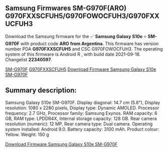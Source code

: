 <h2>Samsung Firmwares SM-G970F(ARO) G970FXXSCFUH5/G970FOWOCFUH3/G970FXXUCFUH3</h2>
Download the Samsung firmware for the ✅ <strong>Samsung Galaxy S10e </strong> ⭐ <strong>SM-G970F</strong> with product code <strong>ARO</strong> <strong> from Argentina</strong>. This firmware has version number PDA <strong>G970FXXSCFUH5</strong> and CSC G970FOWOCFUH3. The operating system of this firmware is Android R , with build date 2021-09-18. Changelist <strong>22340597</strong>.


[SM-G970F](https://samfirm.shop/samsung/model/SM-G970F)
[G970FXXSCFUH5](https://samfirm.shop/samsung/pda/G970FXXSCFUH5)
[Download Firmware Samsung Galaxy S10e SM-G970F](https://samfirm.shop/samsung/firmware/457780)
<h2>Summary description:</h2>
<p>Samsung Galaxy S10e SM-G970F. Display diagonal: 14.7 cm (5.8"), Display resolution: 1080 x 2280 pixels, Display type: Dynamic AMOLED. Processor frequency: 2.7 GHz, Processor family: Samsung Exynos. RAM capacity: 6 GB, RAM type: LPDDR4X, Internal storage capacity: 128 GB. Rear camera resolution (numeric): 12 MP, Rear camera type: Dual camera. Operating system installed: Android 9.0. Battery capacity: 3100 mAh. Product colour: Yellow. Weight: 150 g</p>


[Download Firmware Samsung Galaxy S10e SM-G970F](https://samfirm.shop/samsung/firmware/457780)
